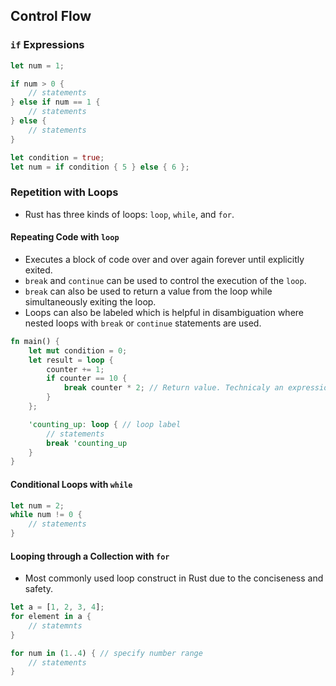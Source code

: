 ## Control Flow
### `if` Expressions
```rust
let num = 1;

if num > 0 {
	// statements
} else if num == 1 {
	// statements
} else {
	// statements
}

let condition = true;
let num = if condition { 5 } else { 6 };
```

### Repetition with Loops
- Rust has three kinds of loops: `loop`, `while`, and `for`.

#### Repeating Code with `loop`
- Executes a block of code over and over again forever until explicitly exited.
- `break` and `continue` can be used to control the execution of the `loop`.
- `break` can also be used to return a value from the loop while simultaneously exiting the loop. 
- Loops can also be labeled which is helpful in disambiguation where nested loops with `break` or `continue` statements are used.
```rust
fn main() {
	let mut condition = 0;
	let result = loop {
		counter += 1;
		if counter == 10 {
			break counter * 2; // Return value. Technicaly an expression.
		}
	};

	'counting_up: loop { // loop label
		// statements
		break 'counting_up
	}
}
```

#### Conditional Loops with `while`
```rust
let num = 2;
while num != 0 {
	// statements
}
```

#### Looping through a Collection with `for`
- Most commonly used loop construct in Rust due to the conciseness and safety.
```rust
let a = [1, 2, 3, 4];
for element in a {
	// statemnts
}

for num in (1..4) { // specify number range
	// statements
}
```